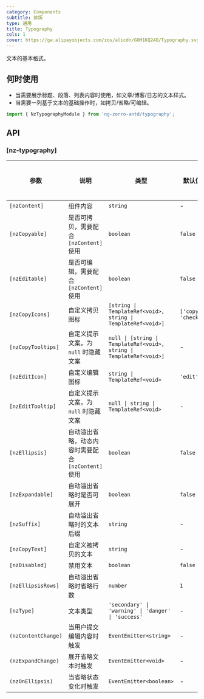 ```yaml
---
category: Components
subtitle: 排版
type: 通用
title: Typography
cols: 1
cover: https://gw.alipayobjects.com/zos/alicdn/GOM1KQ24O/Typography.svg
---
```

文本的基本格式。

## 何时使用

- 当需要展示标题、段落、列表内容时使用，如文章/博客/日志的文本样式。
- 当需要一列基于文本的基础操作时，如拷贝/省略/可编辑。

```ts
import { NzTypographyModule } from 'ng-zorro-antd/typography';
```

## API

### [nz-typography]

| 参数 | 说明 | 类型 | 默认值 | 全局配置 |
| --- | --- | --- | --- | --- |
| `[nzContent]` | 组件内容 | `string` | - |
| `[nzCopyable]` | 是否可拷贝，需要配合 `[nzContent]` 使用 | `boolean` | `false` |
| `[nzEditable]` | 是否可编辑，需要配合 `[nzContent]` 使用 | `boolean` | `false` |
| `[nzCopyIcons]` | 自定义拷贝图标 | `[string \| TemplateRef<void>, string \| TemplateRef<void>]` | `['copy', 'check']` | ✅ |
| `[nzCopyTooltips]` | 自定义提示文案，为 `null` 时隐藏文案 | `null \| [string \| TemplateRef<void>, string \| TemplateRef<void>]` | - | ✅ |
| `[nzEditIcon]` | 自定义编辑图标 | `string \| TemplateRef<void>` | `'edit'` | ✅ |
| `[nzEditTooltip]` | 自定义提示文案，为 `null` 时隐藏文案 | `null \| string \| TemplateRef<void>` | - | ✅ |
| `[nzEllipsis]` | 自动溢出省略，动态内容时需要配合 `[nzContent]` 使用 | `boolean` | `false` |
| `[nzExpandable]` | 自动溢出省略时是否可展开 | `boolean` | `false` ||
| `[nzSuffix]` | 自动溢出省略时的文本后缀 | `string` | - ||
| `[nzCopyText]` | 自定义被拷贝的文本 | `string` | - ||
| `[nzDisabled]` | 禁用文本 | `boolean` | `false` ||
| `[nzEllipsisRows]` | 自动溢出省略时省略行数 | `number` | `1` | ✅ |
| `[nzType]` | 文本类型 | `'secondary' \| 'warning' \| 'danger' \| 'success'` | - ||
| `(nzContentChange)` | 当用户提交编辑内容时触发 | `EventEmitter<string>` | - ||
| `(nzExpandChange)` | 展开省略文本时触发 | `EventEmitter<void>` | - ||
| `(nzOnEllipsis)` | 当省略状态变化时触发 | `EventEmitter<boolean>` | - ||
